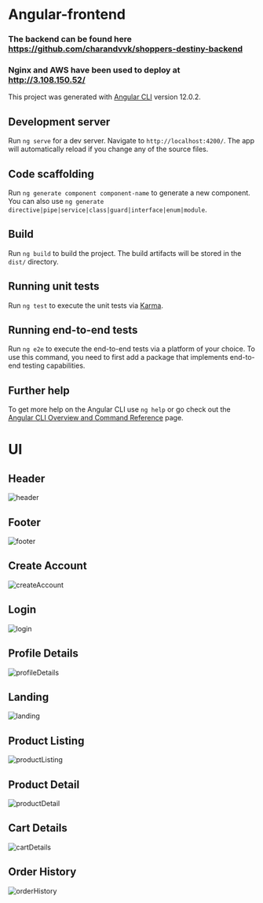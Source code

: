 # Angular-frontend

### The backend can be found here https://github.com/charandvvk/shoppers-destiny-backend
### Nginx and AWS have been used to deploy at http://3.108.150.52/

This project was generated with [Angular CLI](https://github.com/angular/angular-cli) version 12.0.2.

## Development server

Run `ng serve` for a dev server. Navigate to `http://localhost:4200/`. The app will automatically reload if you change any of the source files.

## Code scaffolding

Run `ng generate component component-name` to generate a new component. You can also use `ng generate directive|pipe|service|class|guard|interface|enum|module`.

## Build

Run `ng build` to build the project. The build artifacts will be stored in the `dist/` directory.

## Running unit tests

Run `ng test` to execute the unit tests via [Karma](https://karma-runner.github.io).

## Running end-to-end tests

Run `ng e2e` to execute the end-to-end tests via a platform of your choice. To use this command, you need to first add a package that implements end-to-end testing capabilities.

## Further help

To get more help on the Angular CLI use `ng help` or go check out the [Angular CLI Overview and Command Reference](https://angular.io/cli) page.

# UI

## Header
![header](https://user-images.githubusercontent.com/87474759/125803917-f16eb981-f9d4-4ef2-9443-b42885f1f984.png)

## Footer
![footer](https://user-images.githubusercontent.com/87474759/125804298-2c8c6343-41de-4062-b1f9-d63ce7695a1e.png)

## Create Account
![createAccount](https://user-images.githubusercontent.com/87474759/125833828-d8c2bc21-dbdc-43d1-9aa4-17121d4ebf38.png)

## Login
![login](https://user-images.githubusercontent.com/87474759/125833810-25c2f071-e851-4318-9059-d60f7004b9c7.png)

## Profile Details
![profileDetails](https://user-images.githubusercontent.com/87474759/125833787-74ce64a1-fec7-42c2-98a9-2e28b380733f.png)

## Landing
![landing](https://user-images.githubusercontent.com/87474759/125833770-d233042d-28f5-4144-b2fa-87771729ad20.png)

## Product Listing
![productListing](https://user-images.githubusercontent.com/87474759/125833748-45d91817-ae7b-4736-9b15-0300618e40d0.png)

## Product Detail
![productDetail](https://user-images.githubusercontent.com/87474759/125833724-4e20864f-7d44-4512-b17c-3987e190b328.png)

## Cart Details
![cartDetails](https://user-images.githubusercontent.com/87474759/125833626-3e26b0ef-5f14-4ef2-89c7-43f5ae07be7a.png)

## Order History
![orderHistory](https://user-images.githubusercontent.com/87474759/125833599-1d0e42c7-585c-46e0-ade7-3c4cb98aeeb4.png)






